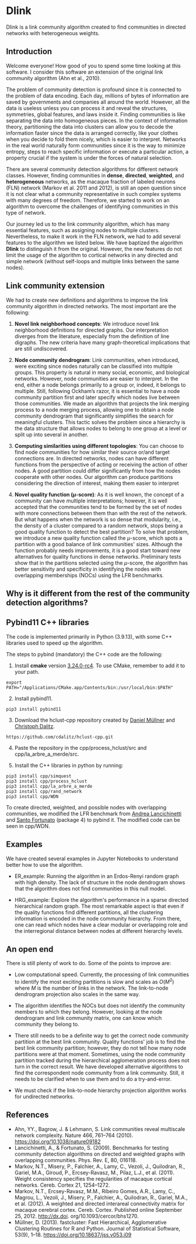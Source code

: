 # Dlink
Dlink is a link community algorithm created to find communities in directed networks with heterogeneous weights.

 ## Introduction
 Welcome everyone! How good of you to spend some time looking at this software. I consider this software an extension of the original link community algorithm (Ahn et al., 2010).
 
 The problem of community detection is profound since it is connected to the problem of data encoding. Each day, millions of bytes of information are saved by governments and companies all around the world. However, all the data is useless unless you can process it and reveal the structures, symmetries, global features, and laws inside it. Finding communities is like separating the data into homogeneous pieces. In the context of information theory, partitioning the data into clusters can allow you to decode the information faster since the data is arranged correctly, like your clothes when you decide to fold them nicely, which is easier to interpret. Networks in the real world naturally form communities since it is the way to minimize entropy, steps to reach specific information or execute a particular action, a property crucial if the system is under the forces of natural selection.

 There are several community detection algorithms for different network classes. However, finding communities in **dense**, **directed**, **weighted**, and **heterogeneous** networks, as the macaque fraction of labeled neurons (FLN) network (Markov et al. 2011 and 2012), is still an open question since it is not clear what a community representative in such complex systems with many degrees of freedom. Therefore, we started to work on an algorithm to overcome the challenges of identifying communities in this type of network.

Our journey led us to the link community algorithm, which has many essential features, such as assigning nodes to multiple clusters. Nevertheless, to make it work in the FLN network, we had to add several features to the algorithm we listed below. We have baptized the algorithm **Dlink** to distinguish it from the original. However, the new features do not limit the usage of the algorithm to cortical networks in any directed and simple network (without self-loops and multiple links between the same nodes).

## Link community extension
We had to create new definitions and algorithms to improve the link community algorithm in directed networks. The most important are the following:

1. **Novel link neighborhood concepts**: We introduce novel link neighborhood definitions for directed graphs. Our interpretation diverges from the literature, especially from the definition of line digraphs. The new criteria have many graph-theoretical implications that are still undiscovered.

2. **Node community dendrogram**: Link communities, when introduced, were exciting since nodes naturally can be classified into multiple groups. This property is natural in many social, economic, and biological networks. However, node communities are easier to interpret. In the end, either a node belongs primarily to a group or, indeed, it belongs to multiple. Still, following Ockham’s razor, it is essential to have a node community partition first and later specify which nodes live between those communities. We made an algorithm that projects the link merging process to a node merging process, allowing one to obtain a node community dendrogram that significantly simplifies the search for meaningful clusters. This tactic solves the problem since a hierarchy is the data structure that allows nodes to belong to one group at a level or split up into several in another.

3. **Computing similarities using different topologies**: You can choose to find node communities for how similar their source or/and target connections are. In directed networks, nodes can have different functions from the perspective of acting or receiving the action of other nodes. A good partition could differ significantly from how the nodes cooperate with other nodes. Our algorithm can produce partitions considering the direction of interest, making them easier to interpret

4. **Novel quality function ($\mu$-score)**: As it is well known, the concept of a community can have multiple interpretations; however, it is well accepted that the communities tend to be formed by the set of nodes with more connections between them than with the rest of the network. But what happens when the network is so dense that modularity, i.e., the density of a cluster compared to a random network, stops being a good quality function to detect the best partition? To solve that problem, we introduce a new quality function called the $\mu$-score, which spots a partition with a good balance of link communities' sizes. Although the function probably needs improvements, it is a good start toward new alternatives for quality functions in dense networks. Preliminary tests show that in the partitions selected using the $\mu$-score, the algorithm has better sensitivity and specificity in identifying the nodes with overlapping memberships (NOCs) using the LFR benchmarks.

## Why is it different from the rest of the community detection algorithms?


## Pybind11 C++ libraries

The code is implemented primarily in Python (3.9.13), with some C++ libraries used to speed up the algorithm.

The steps to pybind (mandatory) the C++ code are the following:

1. Install **cmake** version [3.24.0-rc4](https://cmake.org/files/). To use CMake, remember to add it to your path.

```
export PATH="/Applications/CMake.app/Contents/bin:/usr/local/bin:$PATH"
```

2. Install pybind11.

```
pip3 install pybind11
```

3. Download the hclust-cpp repository created by [Daniel Müllner](http://danifold.net/) and [Christoph Dalitz](https://lionel.kr.hs-niederrhein.de/~dalitz/data/hclust/).

```
https://github.com/cdalitz/hclust-cpp.git
```
4. Paste the repository in the cpp/process_hclust/src and cpp/la_arbre_a_merde/src.

5. Install the C++ libraries in python by running:

```
pip3 install cpp/simquest
pip3 install cpp/process_hclust
pip3 install cpp/la_arbre_a_merde
pip3 install cpp/rand_network
pip3 install cpp/WDN
```

To create directed, weighted, and possible nodes with overlapping communities, we modified the LFR benchmark from [Andrea Lancichinetti](https://sites.google.com/site/andrealancichinetti/) and [Santo Fortunato](https://www.santofortunato.net/resources) (package 4) to pybind it. The modified code can be seen in cpp/WDN.

## Examples
We have created several examples in Jupyter Notebooks to understand better how to use the algorithm.

- ER_example: Running the algorithm in an Erdos-Renyi random graph with high density. The lack of structure in the node dendrogram shows that the algorithm does not find communities in this null model.

- HRG_example: Explore the algorithm's performance in a sparse directed hierarchical random graph. The most remarkable aspect is that even if the quality functions find different partitions, all the clustering information is encoded in the node community hierarchy. From there, one can read which nodes have a clear modular or overlapping role and the interregional distance between nodes at different hierarchy levels.

## An open end
There is still plenty of work to do. Some of the points to improve are:

- Low computational speed. Currently, the processing of link communities to identify the most exciting partitions is slow and scales as $O(M^{2})$ where $M$ is the number of links in the network. The link-to-node dendrogram projection also scales in the same way.

- The algorithm identifies the NOCs but does not identify the community members to which they belong. However, looking at the node dendrogram and link community matrix, one can know which community they belong to.

- There still needs to be a definite way to get the correct node community partition at the best link community. Quality functions' job is to find the best link community partition; however, they do not tell how many node partitions were at that moment. Sometimes, using the node community partition tracked during the hierarchical agglomeration process does not turn in the correct result. We have developed alternative algorithms to find the correspondent node community from a link community. Still, it needs to be clarified when to use them and to do a try-and-error.

- We must check if the link-to-node hierarchy projection algorithm works for undirected networks.

## References
- Ahn, YY., Bagrow, J. & Lehmann, S. Link communities reveal multiscale network complexity. Nature 466, 761–764 (2010). https://doi.org/10.1038/nature09182
- Lancichinetti, A., & Fortunato, S. (2009). Benchmarks for testing community detection algorithms on directed and weighted graphs with overlapping communities. Phys. Rev. E, 80, 016118.
- Markov, N.T., Misery, P., Falchier, A., Lamy, C., Vezoli, J., Quilodran, R., Gariel,
M.A., Giroud, P., Ercsey-Ravasz, M., Pilaz, L.J., et al. (2011). Weight consistency
specifies the regularities of macaque cortical networks. Cereb. Cortex 21,
1254–1272.
- Markov, N.T., Ercsey-Ravasz, M.M., Ribeiro Gomes, A.R., Lamy, C., Magrou,
L., Vezoli, J., Misery, P., Falchier, A., Quilodran, R., Gariel, M.A., et al. (2012). A
weighted and directed interareal connectivity matrix for macaque cerebral
cortex. Cereb. Cortex. Published online September 25, 2012. http://dx.doi.
org/10.1093/cercor/bhs1270.
- Müllner, D. (2013). fastcluster: Fast Hierarchical, Agglomerative Clustering Routines for R and Python. Journal of Statistical Software, 53(9), 1–18. https://doi.org/10.18637/jss.v053.i09

